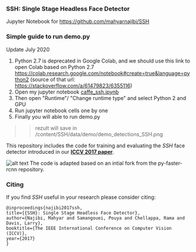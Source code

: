 ### SSH: Single Stage Headless Face Detector
Jupyter Notebook for https://github.com/mahyarnajibi/SSH

### Simple guide to run demo.py

Update July 2020 

  1. Python 2.7 is deprecated in Google Colab, and we should use this link to open Colab based on  Python 2.7 
  https://colab.research.google.com/notebook#create=true&language=python2
      (source of that url: https://stackoverflow.com/a/61479823/6355116)
  2. Open my jupyter notebook [caffe_ssh.ipynb](caffe_ssh.ipynb)
  3. Then open "Runtime"/ "Change runtime type" and select Python 2 and GPU 
  4. Run jupyter notebook cells one by one
  5. Finally you will able to run demo.py
  
  >> rezult will save in /content/SSH/data/demo/demo_detections_SSH.png
  
  



This repository includes the code for training and evaluating the *SSH* face detector introduced in our [**ICCV 2017 paper**](https://arxiv.org/abs/1708.03979).

![alt text](http://legacydirs.umiacs.umd.edu/~najibi/github_readme_files/ssh_detections.jpg "SSH detection samples")
The code is adapted based on an intial fork from the py-faster-rcnn repository.

### Citing
If you find *SSH* useful in your research please consider citing:
```
@inproceedings{najibi2017ssh,
title={{SSH}: Single Stage Headless Face Detector},
author={Najibi, Mahyar and Samangouei, Pouya and Chellappa, Rama and Davis, Larry},
booktitle={The IEEE International Conference on Computer Vision (ICCV)},
year={2017}
}
```
